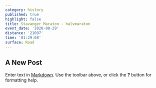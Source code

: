 ```yaml
---
category: history
published: true
highlight: false
title: Stavanger Maraton - halvmaraton
event_date: '2020-08-29'
distance: '21097'
time: '01:29:08'
surface: Road
---
```

## A New Post

Enter text in [Markdown](http://daringfireball.net/projects/markdown/). Use the toolbar above, or click the **?** button for formatting help.
